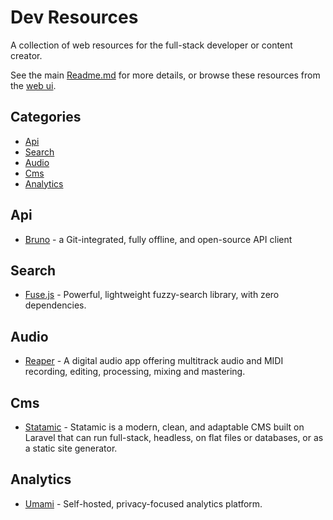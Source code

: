 # Dev Resources

A collection of web resources for the full-stack developer or content creator.

See the main [Readme.md](./Readme.md) for more details, or browse these resources from the [web ui](https://resources.mytchall.dev/).

## Categories

- [Api](#api)
- [Search](#search)
- [Audio](#audio)
- [Cms](#cms)
- [Analytics](#analytics)

## Api

- [Bruno](https://www.usebruno.com/) - a Git-integrated, fully offline, and open-source API client

## Search

- [Fuse.js](https://www.fusejs.io/) - Powerful, lightweight fuzzy-search library, with zero dependencies.

## Audio

- [Reaper](https://www.reaper.fm/) - A digital audio app offering multitrack audio and MIDI recording, editing, processing, mixing and mastering.

## Cms

- [Statamic](https://statamic.com) - Statamic is a modern, clean, and adaptable CMS built on Laravel that can run full-stack, headless, on flat files or databases, or as a static site generator.

## Analytics

- [Umami](https://umami.is) - Self-hosted, privacy-focused analytics platform.

